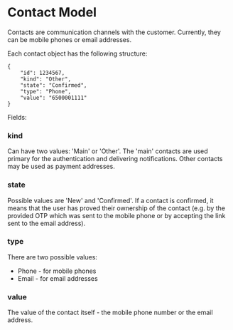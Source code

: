 # Contact Model

Contacts are communication channels with the customer. Currently, they can be mobile phones or email addresses.

Each contact object has the following structure:

```
{
    "id": 1234567,
    "kind": "Other",
    "state": "Confirmed",
    "type": "Phone",
    "value": "6500001111"
}
```

Fields:

### kind

Can have two values: 'Main' or 'Other'. The 'main' contacts are used primary for the authentication and delivering
notifications. Other contacts may be used as payment addresses.

### state

Possible values are 'New' and 'Confirmed'. If a contact is confirmed, it means that the user has proved their
ownership of the contact (e.g. by the provided OTP which was sent to the mobile phone or by accepting the link
sent to the email address).

### type

There are two possible values:
* Phone - for mobile phones
* Email - for email addresses

### value

The value of the contact itself - the mobile phone number or the email address.